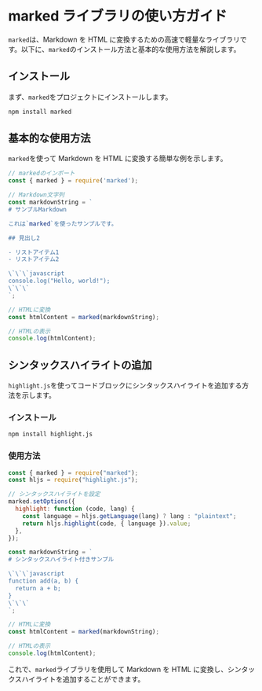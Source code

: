 # marked ライブラリの使い方ガイド

`marked`は、Markdown を HTML に変換するための高速で軽量なライブラリです。以下に、`marked`のインストール方法と基本的な使用方法を解説します。

## インストール

まず、`marked`をプロジェクトにインストールします。

```bash
npm install marked
```

## 基本的な使用方法

`marked`を使って Markdown を HTML に変換する簡単な例を示します。

```javascript
// markedのインポート
const { marked } = require('marked');

// Markdown文字列
const markdownString = `
# サンプルMarkdown

これは`marked`を使ったサンプルです。

## 見出し2

- リストアイテム1
- リストアイテム2

\`\`\`javascript
console.log("Hello, world!");
\`\`\`
`;

// HTMLに変換
const htmlContent = marked(markdownString);

// HTMLの表示
console.log(htmlContent);
```

## シンタックスハイライトの追加

`highlight.js`を使ってコードブロックにシンタックスハイライトを追加する方法を示します。

### インストール

```bash
npm install highlight.js
```

### 使用方法

```javascript
const { marked } = require("marked");
const hljs = require("highlight.js");

// シンタックスハイライトを設定
marked.setOptions({
  highlight: function (code, lang) {
    const language = hljs.getLanguage(lang) ? lang : "plaintext";
    return hljs.highlight(code, { language }).value;
  },
});

const markdownString = `
# シンタックスハイライト付きサンプル

\`\`\`javascript
function add(a, b) {
  return a + b;
}
\`\`\`
`;

// HTMLに変換
const htmlContent = marked(markdownString);

// HTMLの表示
console.log(htmlContent);
```

これで、`marked`ライブラリを使用して Markdown を HTML に変換し、シンタックスハイライトを追加することができます。
